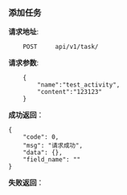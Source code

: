 ### 添加任务

**请求地址**:
```
    POST     api/v1/task/
```

**请求参数**:
```
    {
        "name":"test_activity",
        "content":"123123"
    }
```

**成功返回**：
```
{
    "code": 0,
    "msg": "请求成功",
    "data": {},
    "field_name": ""
}
```

**失败返回**：
```

```